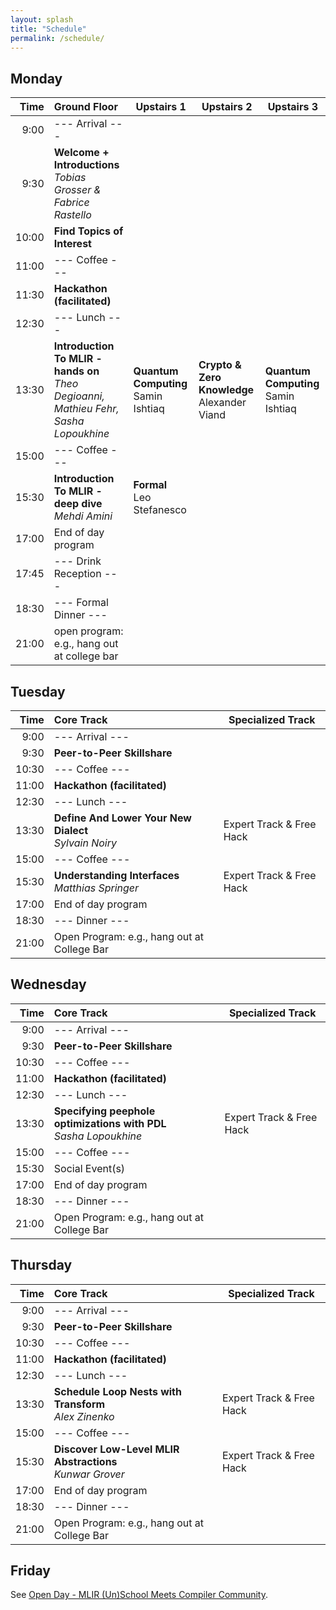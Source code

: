 ```yaml
---
layout: splash
title: "Schedule"
permalink: /schedule/
---
```


## Monday

| Time  | Ground Floor                                                                              | Upstairs 1                              | Upstairs 2                                               | Upstairs 3                             |
|-----: |:------------------------------------------------------------------------------------------| ----------------------------------------| ---------------------------------------------------------| ----------------------------------------|
|  9:00 | --- Arrival ---                                                                           |                                         |                                                          |                                         |
|  9:30 | **Welcome + Introductions** <br>*Tobias Grosser & Fabrice Rastello*                       |                                         |                                                          |                                         |
| 10:00 | **Find Topics of Interest**                                                               |                                         |                                                          |                                         |
| 11:00 | --- Coffee ---                                                                            |                                         |                                                          |                                         |
| 11:30 | **Hackathon (facilitated)**                                                               |                                         |                                                          |                                         |
| 12:30 | --- Lunch ---                                                                             |                                         |                                                          |                                         |
| 13:30 | **Introduction To MLIR - hands on** <br> *Theo Degioanni, Mathieu Fehr, Sasha Lopoukhine* | **Quantum Computing**<br> Samin Ishtiaq | **Crypto & Zero Knowledge**<br> Alexander Viand          | **Quantum Computing**<br> Samin Ishtiaq |
| 15:00 | --- Coffee ---                                                                            |                                         |                                                          |                                         |
| 15:30 | **Introduction To MLIR - deep dive** <br> *Mehdi Amini*                                   | **Formal**<br> Leo Stefanesco           |                                                          |                                         |
| 17:00 | End of day program                                                                        |                                         |                                                          |                                         |
| 17:45 | --- Drink Reception ---					                            |                                         |                                                          |                                         |
| 18:30 | --- Formal Dinner ---                                                                     |                                         |                                                          |                                         |
| 21:00 | open program: e.g., hang out at college bar                                               |                                         |                                                          |                                         |

## Tuesday

| Time  |  Core Track                                                            | Specialized Track                 |
|-----: |:------------------------------------------------------------------- | ------------------------ |
|  9:00 | --- Arrival ---                                                     |                          |
|  9:30 | **Peer-to-Peer Skillshare**                                         |                          |
| 10:30 | --- Coffee ---                                                      |                          |
| 11:00 | **Hackathon (facilitated)**                                          |                          |
| 12:30 | --- Lunch ---                                                       |                          |
| 13:30 | **Define And Lower Your New Dialect** <br> *Sylvain Noiry*           | Expert Track & Free Hack |
| 15:00 | --- Coffee ---                                                      |                          |
| 15:30 | **Understanding Interfaces** <br> *Matthias Springer*   | Expert Track & Free Hack |
| 17:00 | End of day program                                                  |                          |
| 18:30 | --- Dinner ---                                               |                          |
| 21:00 | Open Program: e.g., hang out at College Bar                         |                          |

## Wednesday

| Time  |  Core Track                                                            | Specialized Track                 |
|-----: |:------------------------------------------------------------------- | ------------------------ |
|  9:00 | --- Arrival ---                                                     |                          |
|  9:30 | **Peer-to-Peer Skillshare**                                         |                          |
| 10:30 | --- Coffee ---                                                      |                          |
| 11:00 | **Hackathon (facilitated)**                                          |                          |
| 12:30 | --- Lunch ---                                                       |                          |
| 13:30 | **Specifying peephole optimizations with PDL** <br> *Sasha Lopoukhine*           | Expert Track & Free Hack |
| 15:00 | --- Coffee ---                                                      |                          |
| 15:30 | Social Event(s)   | |
| 17:00 | End of day program                                                  |                          |
| 18:30 | --- Dinner ---                                               |                          |
| 21:00 | Open Program: e.g., hang out at College Bar                         |                          |

## Thursday

| Time  |  Core Track                                                            | Specialized Track                 |
|-----: |:------------------------------------------------------------------- | ------------------------ |
|  9:00 | --- Arrival ---                                                     |                          |
|  9:30 | **Peer-to-Peer Skillshare**                                         |                          |
| 10:30 | --- Coffee ---                                                      |                          |
| 11:00 | **Hackathon (facilitated)**                                          |                          |
| 12:30 | --- Lunch ---                                                       |                          |
| 13:30 | **Schedule Loop Nests with Transform** <br> *Alex Zinenko*   | Expert Track & Free Hack |
| 15:00 | --- Coffee ---                                                      |                          |
| 15:30 | **Discover Low-Level MLIR Abstractions** <br> *Kunwar Grover*           | Expert Track & Free Hack |
| 17:00 | End of day program                                                  |                          |
| 18:30 | --- Dinner ---                                               |                          |
| 21:00 | Open Program: e.g., hang out at College Bar                         |                          |

## Friday

See [Open Day - MLIR (Un)School Meets Compiler Community](/open-friday).
